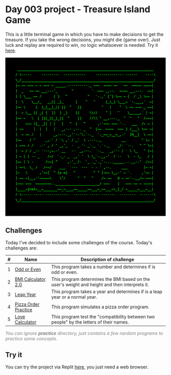 # Day 003 project - Treasure Island Game

This is a little terminal game in which you have to make decisions to get the treasure. If you take the wrong decisions, you might die (game over). Just luck and replay are required to win, no logic whatsoever is needed. Try it [here](https://replit.com/@DarienPerez29/treasure-map-game?embed=1&output=1).

![Cover](cover.png)

## Challenges

Today I've decided to include some challenges of the course. Today's challenges are:

| # | Name | Description of challenge |
| --- | --- | --- |
| 1 | [Odd or Even](../challenges/challenge1.py) | This program takes a number and determines if is odd or even. |
| 2 | [BMI Calculator 2.0](../challenges/challenge2.py) | This program determines the BMI based on the user's weight and height and then interprets it. |
| 3 | [Leap Year](../challenges/challenge3.py) | This program takes a year and determines if is a leap year or a normal year. |
| 4 | [Pizza Order Practice](../challenges/challenge4.py) | This program simulates a pizza order program. |
| 5 | [Love Calculator](../challenges/challenge5.py) | This program test the "compatibility between two people" by the letters of their names. |

<span style="color:gray">*You can ignore **practice** directory, just contains a few random programs to practice some concepts.*</span>

## Try it

You can try the project via Replit [here](https://replit.com/@DarienPerez29/treasure-map-game?embed=1&output=1), you just need a web browser.